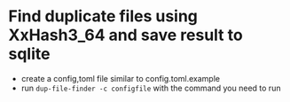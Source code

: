 # Find duplicate files using XxHash3_64 and save result to sqlite 

- create a config,toml file similar to config.toml.example
- run `dup-file-finder -c configfile` with the command you need to run